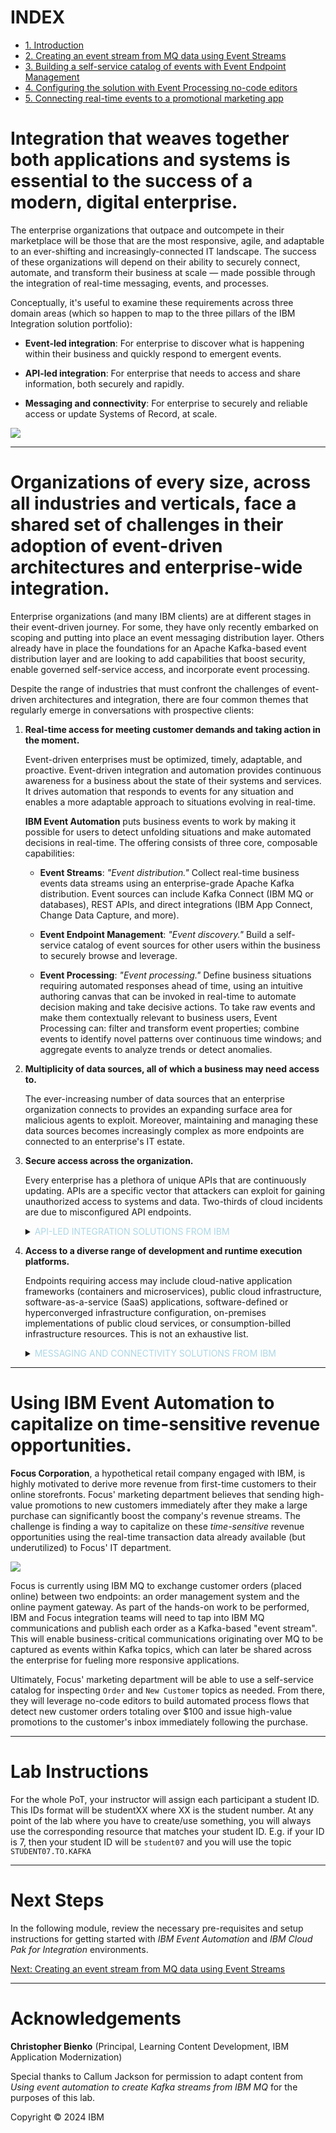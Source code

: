 
INDEX
=====

*   [1. Introduction](./)
*   [2. Creating an event stream from MQ data using Event Streams](1/index.md)
*   [3. Building a self-service catalog of events with Event Endpoint Management](2/index.md)
*   [4. Configuring the solution with Event Processing no-code editors](3/index.md/)
*   [5. Connecting real-time events to a promotional marketing app](4/index.md)

**Integration** that weaves together both applications and systems is essential to the success of a modern, digital enterprise.
===============================================================================================================================

The enterprise organizations that outpace and outcompete in their marketplace will be those that are the most responsive, agile, and adaptable to an ever-shifting and increasingly-connected IT landscape. The success of these organizations will depend on their ability to securely connect, automate, and transform their business at scale — made possible through the integration of real-time messaging, events, and processes.

Conceptually, it's useful to examine these requirements across three domain areas (which so happen to map to the three pillars of the IBM Integration solution portfolio):

*   **Event-led integration**: For enterprise to discover what is happening within their business and quickly respond to emergent events.

*   **API-led integration**: For enterprise that needs to access and share information, both securely and rapidly.

*   **Messaging and connectivity**: For enterprise to securely and reliable access or update Systems of Record, at scale.


[![](images/introduction-1.png)](images/introduction-1.png)

* * *

Organizations of every size, across all industries and verticals, face a **shared set of challenges** in their adoption of event-driven architectures and enterprise-wide integration.
======================================================================================================================================================================================

Enterprise organizations (and many IBM clients) are at different stages in their event-driven journey. For some, they have only recently embarked on scoping and putting into place an event messaging distribution layer. Others already have in place the foundations for an Apache Kafka-based event distribution layer and are looking to add capabilities that boost security, enable governed self-service access, and incorporate event processing.

Despite the range of industries that must confront the challenges of event-driven architectures and integration, there are four common themes that regularly emerge in conversations with prospective clients:



1.  **Real-time access for meeting customer demands and taking action in the moment.**

    Event-driven enterprises must be optimized, timely, adaptable, and proactive. Event-driven integration and automation provides continuous awareness for a business about the state of their systems and services. It drives automation that responds to events for any situation and enables a more adaptable approach to situations evolving in real-time.    

    **IBM Event Automation** puts business events to work by making it possible for users to detect unfolding situations and make automated decisions in real-time. The offering consists of three core, composable capabilities:

    *   **Event Streams**: _"Event distribution."_ Collect real-time business events data streams using an enterprise-grade Apache Kafka distribution. Event sources can include Kafka Connect (IBM MQ or databases), REST APIs, and direct integrations (IBM App Connect, Change Data Capture, and more).

    *   **Event Endpoint Management**: _"Event discovery."_ Build a self-service catalog of event sources for other users within the business to securely browse and leverage.

    *   **Event Processing**: _"Event processing."_ Define business situations requiring automated responses ahead of time, using an intuitive authoring canvas that can be invoked in real-time to automate decision making and take decisive actions. To take raw events and make them contextually relevant to business users, Event Processing can: filter and transform event properties; combine events to identify novel patterns over continuous time windows; and aggregate events to analyze trends or detect anomalies.


2.  **Multiplicity of data sources, all of which a business may need access to.**

    The ever-increasing number of data sources that an enterprise organization connects to provides an expanding surface area for malicious agents to exploit. Moreover, maintaining and managing these data sources becomes increasingly complex as more endpoints are connected to an enterprise's IT estate.


3.  **Secure access across the organization.**

    Every enterprise has a plethora of unique APIs that are continuously updating. APIs are a specific vector that attackers can exploit for gaining unauthorized access to systems and data. Two-thirds of cloud incidents are due to misconfigured API endpoints.

    <details>
    <summary><span style="color:lightblue">API-LED INTEGRATION SOLUTIONS FROM IBM</span></summary>

    <p>The combined challenges of managing across a multiplicity of data sources and securing access to that data is addressed by the core competencies of IBM App Connect and IBM App Connect Enterprise.</p>

    <p>IBM App Connect allows clients to quickly build and test integration flows with frequently-used authoring tools. It securely connects with hundreds of cloud and on-premises applications via pre-built smart connectors and templates. App Connect's high performance transformation engine virtually supports any-to-any data formats (augmented with AI tooling to assist non-specialists.) It is used to easily deploy integrations with visibility into flow health and performance, for managing across hybrid cloud environments.</p>

    <p> · IBM App Connect supports over 200 OOTB connectors and templates for jumpstarting integration. Automation Explorer provides a [community for connectors and templates](https://explorer.automation.ibm.com). Clients can build their own bespoke systems connectors using an [accelerated Connector Development Kit](https://explorer.automation.ibm.com/cdk).</p>

    <p> · Once connections have been established to the endpoints across an enterprise, API-fed data must be shared (externally or internally) in order to be acted upon. From the moment these APIs are created, they must be managed and secured by a governance and control framework; it is here that API management plays a critical role. </p>


    <p> · API-led integration is the cutting edge way to integrate applications and data by leveraging reusable REST APIs. Via IBM App Connect, the API-led integration approach brings together the disciplines of API management and API integration, across on-premises and cloud.</p>

    <p> · First, clients build an integration flow for their APIs using an OpenAPI editor for authoring gateway policies that will govern OpenAPI documents. IBM's all-in-one flow editor provides a unified API authoring experience that brings together "application integration" and "API management" into a single tool.</p>

    <p> · By contrast, other integration products require different tools, with differing experiences, to be performed by different users. IBM App Connect makes it possible to define an OpenAPI, build an integration flow, secure it with gateway policies, as well as manage and publish it to a developer portal for re-use — all within a unified editor.</p>

    <p> · IBM App Connect's partnership with [Noname Security](https://nonamesecurity.com) helps identify undiscovered API exposure and API Connect's integration with [IBM DataPower Gateway](https://www.ibm.com/docs/en/cloud-private/3.1.2?topic=services-datapower-gateway) provides real-time threat and anomaly detection using AI. Clients can utilize [StepZen](https://stepzen.com) to rapidly federate a variety of back-end data sources using highly responsive GraphQL APIs (declaratively defined, developer-friendly).</p>

    </details>


4.  **Access to a diverse range of development and runtime execution platforms.**

    Endpoints requiring access may include cloud-native application frameworks (containers and microservices), public cloud infrastructure, software-as-a-service (SaaS) applications, software-defined or hyperconverged infrastructure configuration, on-premises implementations of public cloud services, or consumption-billed infrastructure resources. This is not an exhaustive list.

    <details>
    <summary><span style="color:lightblue">MESSAGING AND CONNECTIVITY SOLUTIONS FROM IBM</span></summary>    

    <p>The challenges of integrating across a diverse range of messaging and connectivity endpoints is addressed by a range of IBM technologies: IBM Cloud Pak for Integration, IBM App Connect + API Connect software, and IBM App Connect + API Connect as a Service (on IBM Cloud.)  </p>

    <p>IBM Cloud Pak for Integration runs atop Red Hat OpenShift: a vendor-agnostic, containerization platform that is truly hybrid cloud — deployable on nearly every on-premises and cloud infrastructure topology. The offering packages together: API management, application integration, end-to-end security, enterprise messaging, event streaming, and high speed data transfers. It provides a unified place for developers, lines of business, and IT operators to catalog, document, and manage services through a single portal. Likewise, all of these services are bundled and licensed together; there is no need to decide what capabilities are required up-front and clients only pay for how much integration is deployed.</p>

    <p>"Integration Assemblies" simplify and automate the deployment of new integrations using the IBM Cloud Pak for Integration. Users can create and manage multiple integration instances as a single object. These instances can be immediately granted high availability (HA) if required. Declarative deployments reduce the complexity of manual integration tasks and rapidly increase the rate at which a business can make new API deployments.</p>

    <p>"Operator-deployed container images" take advantage of Red Hat OpenShift's powerful Operators, reducing the complexity of deploying containerized applications, updating images without disruption, and increasing the resiliency of live containers.</p>

    </details>

* * *

Using **IBM Event Automation** to capitalize on time-sensitive revenue opportunities.
=====================================================================================

**Focus Corporation**, a hypothetical retail company engaged with IBM, is highly motivated to derive more revenue from first-time customers to their online storefronts. Focus' marketing department believes that sending high-value promotions to new customers immediately after they make a large purchase can significantly boost the company's revenue streams. The challenge is finding a way to capitalize on these _time-sensitive_ revenue opportunities using the real-time transaction data already available (but underutilized) to Focus' IT department.

[![](images/introduction-3.png)](images/introduction-3.png)  

Focus is currently using IBM MQ to exchange customer orders (placed online) between two endpoints: an order management system and the online payment gateway. As part of the hands-on work to be performed, IBM and Focus integration teams will need to tap into IBM MQ communications and publish each order as a Kafka-based "event stream". This will enable business-critical communications originating over MQ to be captured as events within Kafka topics, which can later be shared across the enterprise for fueling more responsive applications.

Ultimately, Focus' marketing department will be able to use a self-service catalog for inspecting `Order` and `New Customer` topics as needed. From there, they will leverage no-code editors to build automated process flows that detect new customer orders totaling over $100 and issue high-value promotions to the customer's inbox immediately following the purchase.

* * *

Lab Instructions
================

For the whole PoT, your instructor will assign each participant a student ID. This IDs format will be studentXX where XX is the student number. At any point of the lab where you have to create/use something, you will always use the corresponding resource that matches your student ID. E.g. if your ID is 7, then your student ID will be `student07` and you will use the topic `STUDENT07.TO.KAFKA`

* * *

Next Steps
==========

In the following module, review the necessary pre-requisites and setup instructions for getting started with _IBM Event Automation_ and _IBM Cloud Pak for Integration_ environments.

[Next: Creating an event stream from MQ data using Event Streams](./1/index.md)

* * *

Acknowledgements
==========

**Christopher Bienko** (Principal, Learning Content Development, IBM Application Modernization)

Special thanks to Callum Jackson for permission to adapt content from _Using event automation to create Kafka streams from IBM MQ_ for the purposes of this lab.

Copyright © 2024 IBM
